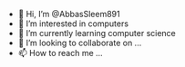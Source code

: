 - 👋 Hi, I’m @AbbasSleem891
- 👀 I’m interested in computers
- 🌱 I’m currently learning computer science
- 💞️ I’m looking to collaborate on ...
- 📫 How to reach me ...

<!---
AbbasSleem891/AbbasSleem891 is a ✨ special ✨ repository because its `README.md` (this file) appears on your GitHub profile.
You can click the Preview link to take a look at your changes.
--->
